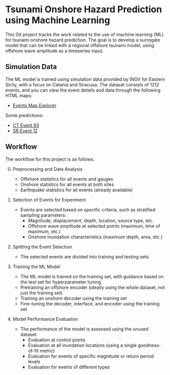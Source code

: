 # Tsunami Onshore Hazard Prediction using Machine Learning

This Git project tracks the work related to the use of machine learning (ML) for tsunami onshore hazard prediction. The goal is to develop a surrogate model that can be linked with a regional offshore tsunami model, using offshore wave amplitude as a timeseries input.

## Simulation Data

The ML model is trained using simulation data provided by INGV for Eastern Sicily, with a focus on Catania and Siracusa. The dataset consists of 1212 events, and you can view the event details and data through the following HTML maps:

- [Events Map Explorer](/resources/gis/html/map_events.html)

Some predictions:
- [CT Event 93](/model/CT/plot/CTevent_example_93.html)
- [SR Event 12](/model/CT/plot/SRevent_example_12.html)


## Workflow

The workflow for this project is as follows:

0. Preprocessing and Data Analysis
   - Offshore statistics for all events and gauges
   - Onshore statistics for all events at both sites
   - Earthquake statistics for all events (already available)

1. Selection of Events for Experiment
   - Events are selected based on specific criteria, such as stratified sampling parameters:
     - Magnitude, displacement, depth, location, source type, etc.
     - Offshore wave amplitude at selected points (maximum, time of maximum, etc.)
     - Onshore inundation characteristics (maximum depth, area, etc.)

2. Splitting the Event Selection
   - The selected events are divided into training and testing sets.

3. Training the ML Model
   - The ML model is trained on the training set, with guidance based on the test set for hyperparameter tuning.
   - Pretraining an offshore encoder (ideally using the whole dataset, not just the training set)
   - Training an onshore decoder using the training set
   - Fine-tuning the decoder, interface, and encoder using the training set

4. Model Performance Evaluation
   - The performance of the model is assessed using the unused dataset:
     - Evaluation at control points
     - Evaluation at all inundation locations (using a single goodness-of-fit metric)
     - Evaluation for events of specific magnitude or return period levels
     - Evaluation for events of different types
